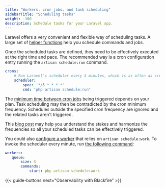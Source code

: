 ```yaml
---
title: "Workers, cron jobs, and task scheduling"
sidebarTitle: "Scheduling tasks"
weight: -100
description: Schedule tasks for your Laravel app.
---
```


Laravel offers a very convenient and flexible way of scheduling tasks. A large set
of [helper functions](https://laravel.com/docs/scheduling#schedule-frequency-options)
help you schedule commands and jobs.

Once the scheduled tasks are defined, they need to be effectively executed at the
right time and pace. The recommended way is a cron configuration entry running
the `artisan schedule:run` command.

```yaml {configFile="app"}
crons:
    # Run Laravel's scheduler every 5 minutes, which is as often as crons can run on Upsun
    scheduler:
        spec: '*/5 * * * *'
        cmd: 'php artisan schedule:run'
```

The [minimum time between cron jobs](../../../create-apps/app-reference.md#cron-job-timing)
being triggered depends on your plan. Task scheduling may then be contradicted
by the cron minimum frequency. Schedules outside the specified cron frequency are
ignored and the related tasks aren't triggered.

This [blog post](https://platform.sh/blog/of-cicadas-and-cron-jobs/) may help you
understand the stakes and harmonize the frequencies so all your scheduled tasks
can be effectively triggered.

You could also [configure a worker](../../../create-apps/workers.md) that relies
on `artisan schedule:work`. To invoke the scheduler every minute, run
[the following command](https://laravel.com/docs/scheduling#running-the-scheduler-locally):

```yaml {configFile="app"}
workers:
   queue:
       size: S
       commands:
           start: php artisan schedule:work
```

{{< guide-buttons next="Observability with Blackfire" >}}
